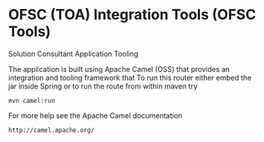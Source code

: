# OFSC (TOA) Integration Tools (OFSC Tools)
Solution Consultant Application Tooling

The application is built using Apache Camel (OSS) that provides an integration and
tooling framework that 
To run this router either embed the jar inside Spring
or to run the route from within maven try

    mvn camel:run

For more help see the Apache Camel documentation

    http://camel.apache.org/
    